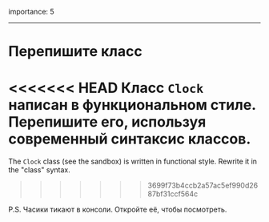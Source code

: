 importance: 5

---

# Перепишите класс

<<<<<<< HEAD
Класс `Clock` написан в функциональном стиле. Перепишите его, используя современный синтаксис классов.
=======
The `Clock` class (see the sandbox) is written in functional style. Rewrite it in the "class" syntax.
>>>>>>> 3699f73b4ccb2a57ac5ef990d2687bf31ccf564c

P.S. Часики тикают в консоли. Откройте её, чтобы посмотреть.
